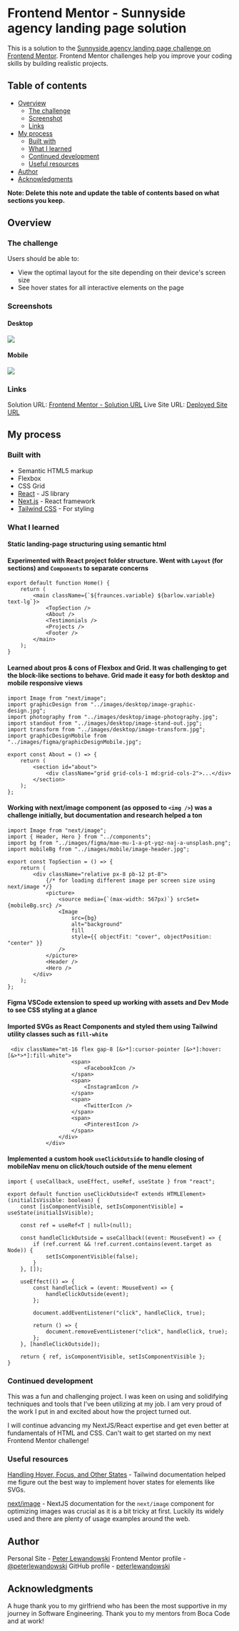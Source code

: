 # Frontend Mentor - Sunnyside agency landing page solution

This is a solution to the [Sunnyside agency landing page challenge on Frontend Mentor](https://www.frontendmentor.io/challenges/sunnyside-agency-landing-page-7yVs3B6ef). Frontend Mentor challenges help you improve your coding skills by building realistic projects.

## Table of contents

-   [Overview](#overview)
    -   [The challenge](#the-challenge)
    -   [Screenshot](#screenshot)
    -   [Links](#links)
-   [My process](#my-process)
    -   [Built with](#built-with)
    -   [What I learned](#what-i-learned)
    -   [Continued development](#continued-development)
    -   [Useful resources](#useful-resources)
-   [Author](#author)
-   [Acknowledgments](#acknowledgments)

**Note: Delete this note and update the table of contents based on what sections you keep.**

## Overview

### The challenge

Users should be able to:

-   View the optimal layout for the site depending on their device's screen size
-   See hover states for all interactive elements on the page

### Screenshots

#### Desktop
![](./public/sunnyside-agency-desktop-screenshot-full.png)

#### Mobile
![](./public/sunnyside-agency-mobile-screenshot-full.png)

### Links

Solution URL: [Frontend Mentor - Solution URL](https://www.frontendmentor.io/solutions/react-nextjs-tailwind-desktopmobile-custom-hook-abHDwXNT4G)
Live Site URL: [Deployed Site URL](https://frontend-mentor-sunnyside-agency-kohl.vercel.app/)

## My process

### Built with

-   Semantic HTML5 markup
-   Flexbox
-   CSS Grid
-   [React](https://reactjs.org/) - JS library
-   [Next.js](https://nextjs.org/) - React framework
-   [Tailwind CSS](https://tailwindcss.com/) - For styling

### What I learned
#### Static landing-page structuring using semantic html

#### Experimented with React project folder structure. Went with `Layout` (for sections) and `Components` to separate concerns

```tsx
export default function Home() {
    return (
        <main className={`${fraunces.variable} ${barlow.variable} text-lg`}>
            <TopSection />
            <About />
            <Testimonials />
            <Projects />
            <Footer />
        </main>
    );
}
```

#### Learned about pros & cons of Flexbox and Grid. It was challenging to get the block-like sections to behave. Grid made it easy for both desktop and mobile responsive views

```tsx
import Image from "next/image";
import graphicDesign from "../images/desktop/image-graphic-design.jpg";
import photography from "../images/desktop/image-photography.jpg";
import standout from "../images/desktop/image-stand-out.jpg";
import transform from "../images/desktop/image-transform.jpg";
import graphicDesignMobile from "../images/figma/graphicDesignMobile.jpg";

export const About = () => {
    return (
        <section id="about">
            <div className="grid grid-cols-1 md:grid-cols-2">...</div>
        </section>
    );
};
```

#### Working with next/image component (as opposed to `<img />`) was a challenge initially, but documentation and research helped a ton

```tsx
import Image from "next/image";
import { Header, Hero } from "../components";
import bg from "../images/figma/mae-mu-1-a-pt-yqz-naj-a-unsplash.png";
import mobileBg from "../images/mobile/image-header.jpg";

export const TopSection = () => {
    return (
        <div className="relative px-8 pb-12 pt-8">
            {/* for loading different image per screen size using next/image */}
            <picture>
                <source media={`(max-width: 567px)`} srcSet={mobileBg.src} />
                <Image
                    src={bg}
                    alt="background"
                    fill
                    style={{ objectFit: "cover", objectPosition: "center" }}
                />
            </picture>
            <Header />
            <Hero />
        </div>
    );
};
```

#### Figma VSCode extension to speed up working with assets and Dev Mode to see CSS styling at a glance

#### Imported SVGs as React Components and styled them using Tailwind utility classes such as `fill-white`

```tsx
 <div className="mt-16 flex gap-8 [&>*]:cursor-pointer [&>*]:hover:[&>*>*]:fill-white">
                    <span>
                        <FacebookIcon />
                    </span>
                    <span>
                        <InstagramIcon />
                    </span>
                    <span>
                        <TwitterIcon />
                    </span>
                    <span>
                        <PinterestIcon />
                    </span>
                </div>
            </div>
```

#### Implemented a custom hook `useClickOutside` to handle closing of mobileNav menu on click/touch outside of the menu element

```tsx
import { useCallback, useEffect, useRef, useState } from "react";

export default function useClickOutside<T extends HTMLElement>(initialIsVisible: boolean) {
    const [isComponentVisible, setIsComponentVisible] = useState(initialIsVisible);

    const ref = useRef<T | null>(null);

    const handleClickOutside = useCallback((event: MouseEvent) => {
        if (ref.current && !ref.current.contains(event.target as Node)) {
            setIsComponentVisible(false);
        }
    }, []);

    useEffect(() => {
        const handleClick = (event: MouseEvent) => {
            handleClickOutside(event);
        };

        document.addEventListener("click", handleClick, true);

        return () => {
            document.removeEventListener("click", handleClick, true);
        };
    }, [handleClickOutside]);

    return { ref, isComponentVisible, setIsComponentVisible };
}
```

### Continued development

This was a fun and challenging project. I was keen on using and solidifying techniques and tools that I've been utilizing at my job. I am very proud of the work I put in and excited about how the project turned out. 

I will continue advancing my NextJS/React expertise and get even better at fundamentals of HTML and CSS. Can't wait to get started on my next Frontend Mentor challenge!


### Useful resources

[Handling Hover, Focus, and Other States](https://tailwindcss.com/docs/hover-focus-and-other-states) - Tailwind documentation helped me figure out the best way to implement hover states for elements like SVGs.

[next/image](https://nextjs.org/docs/pages/api-reference/components/image) - NextJS documentation for the `next/image` component for optimizing images was crucial as it is a bit tricky at first. Luckily its widely used and there are plenty of usage examples around the web.


## Author

Personal Site - [Peter Lewandowski](https://peterlewandowski.dev/)
Frontend Mentor profile - [@peterlewandowski](https://www.frontendmentor.io/profile/peterlewandowski)
GitHub profile - [peterlewandowski](https://github.com/peterlewandowski)


## Acknowledgments

A huge thank you to my girlfriend who has been the most supportive in my journey in Software Engineering. Thank you to my mentors from Boca Code and at work!

